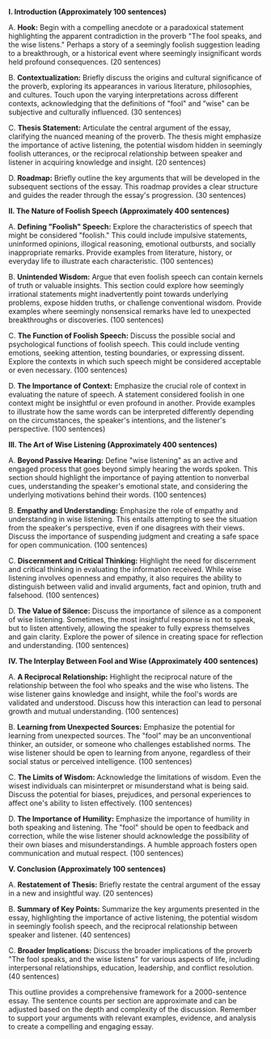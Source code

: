 **I. Introduction (Approximately 100 sentences)**

   A. **Hook:** Begin with a compelling anecdote or a paradoxical statement highlighting the apparent contradiction in the proverb "The fool speaks, and the wise listens."  Perhaps a story of a seemingly foolish suggestion leading to a breakthrough, or a historical event where seemingly insignificant words held profound consequences. (20 sentences)

   B. **Contextualization:** Briefly discuss the origins and cultural significance of the proverb, exploring its appearances in various literature, philosophies, and cultures. Touch upon the varying interpretations across different contexts, acknowledging that the definitions of "fool" and "wise" can be subjective and culturally influenced. (30 sentences)

   C. **Thesis Statement:** Articulate the central argument of the essay, clarifying the nuanced meaning of the proverb.  The thesis might emphasize the importance of active listening, the potential wisdom hidden in seemingly foolish utterances, or the reciprocal relationship between speaker and listener in acquiring knowledge and insight.  (20 sentences)

   D. **Roadmap:** Briefly outline the key arguments that will be developed in the subsequent sections of the essay.  This roadmap provides a clear structure and guides the reader through the essay's progression. (30 sentences)


**II. The Nature of Foolish Speech (Approximately 400 sentences)**

   A. **Defining "Foolish" Speech:** Explore the characteristics of speech that might be considered "foolish." This could include impulsive statements, uninformed opinions, illogical reasoning, emotional outbursts, and socially inappropriate remarks.  Provide examples from literature, history, or everyday life to illustrate each characteristic. (100 sentences)

   B. **Unintended Wisdom:**  Argue that even foolish speech can contain kernels of truth or valuable insights. This section could explore how seemingly irrational statements might inadvertently point towards underlying problems, expose hidden truths, or challenge conventional wisdom.  Provide examples where seemingly nonsensical remarks have led to unexpected breakthroughs or discoveries. (100 sentences)

   C. **The Function of Foolish Speech:** Discuss the possible social and psychological functions of foolish speech. This could include venting emotions, seeking attention, testing boundaries, or expressing dissent.  Explore the contexts in which such speech might be considered acceptable or even necessary. (100 sentences)

   D. **The Importance of Context:** Emphasize the crucial role of context in evaluating the nature of speech.  A statement considered foolish in one context might be insightful or even profound in another. Provide examples to illustrate how the same words can be interpreted differently depending on the circumstances, the speaker's intentions, and the listener's perspective. (100 sentences)


**III. The Art of Wise Listening (Approximately 400 sentences)**

   A. **Beyond Passive Hearing:** Define "wise listening" as an active and engaged process that goes beyond simply hearing the words spoken.  This section should highlight the importance of paying attention to nonverbal cues, understanding the speaker's emotional state, and considering the underlying motivations behind their words. (100 sentences)

   B. **Empathy and Understanding:** Emphasize the role of empathy and understanding in wise listening.  This entails attempting to see the situation from the speaker's perspective, even if one disagrees with their views.  Discuss the importance of suspending judgment and creating a safe space for open communication. (100 sentences)

   C. **Discernment and Critical Thinking:**  Highlight the need for discernment and critical thinking in evaluating the information received.  While wise listening involves openness and empathy, it also requires the ability to distinguish between valid and invalid arguments, fact and opinion, truth and falsehood. (100 sentences)

   D. **The Value of Silence:** Discuss the importance of silence as a component of wise listening.  Sometimes, the most insightful response is not to speak, but to listen attentively, allowing the speaker to fully express themselves and gain clarity.  Explore the power of silence in creating space for reflection and understanding. (100 sentences)


**IV. The Interplay Between Fool and Wise (Approximately 400 sentences)**

   A. **A Reciprocal Relationship:**  Highlight the reciprocal nature of the relationship between the fool who speaks and the wise who listens.  The wise listener gains knowledge and insight, while the fool's words are validated and understood.  Discuss how this interaction can lead to personal growth and mutual understanding. (100 sentences)

   B. **Learning from Unexpected Sources:**  Emphasize the potential for learning from unexpected sources.  The "fool" may be an unconventional thinker, an outsider, or someone who challenges established norms.  The wise listener should be open to learning from anyone, regardless of their social status or perceived intelligence. (100 sentences)

   C. **The Limits of Wisdom:**  Acknowledge the limitations of wisdom.  Even the wisest individuals can misinterpret or misunderstand what is being said.  Discuss the potential for biases, prejudices, and personal experiences to affect one's ability to listen effectively. (100 sentences)

   D. **The Importance of Humility:**  Emphasize the importance of humility in both speaking and listening.  The "fool" should be open to feedback and correction, while the wise listener should acknowledge the possibility of their own biases and misunderstandings.  A humble approach fosters open communication and mutual respect. (100 sentences)


**V. Conclusion (Approximately 100 sentences)**

   A. **Restatement of Thesis:** Briefly restate the central argument of the essay in a new and insightful way. (20 sentences)

   B. **Summary of Key Points:**  Summarize the key arguments presented in the essay, highlighting the importance of active listening, the potential wisdom in seemingly foolish speech, and the reciprocal relationship between speaker and listener. (40 sentences)

   C. **Broader Implications:**  Discuss the broader implications of the proverb "The fool speaks, and the wise listens" for various aspects of life, including interpersonal relationships, education, leadership, and conflict resolution.  (40 sentences)


This outline provides a comprehensive framework for a 2000-sentence essay.  The sentence counts per section are approximate and can be adjusted based on the depth and complexity of the discussion.  Remember to support your arguments with relevant examples, evidence, and analysis to create a compelling and engaging essay.